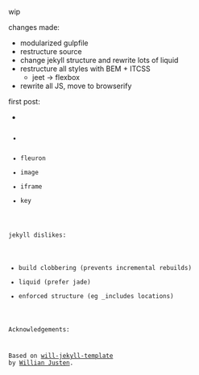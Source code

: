 wip

changes made:
  - modularized gulpfile
  - restructure source
  - change jekyll structure and rewrite lots of liquid
  - restructure all styles with BEM + ITCSS
    - jeet -> flexbox
  - rewrite all JS, move to browserify

first post:
  - <code>
  - <pre>
  - fleuron
  - image
  - iframe
  - key

jekyll dislikes:
  - build clobbering (prevents incremental rebuilds)
  - liquid (prefer jade)
  - enforced structure (eg _includes locations)

Acknowledgements:

Based on [will-jekyll-template](https://github.com/willianjusten/will-jekyll-template) by [Willian Justen](http://willianjusten.com.br/).
